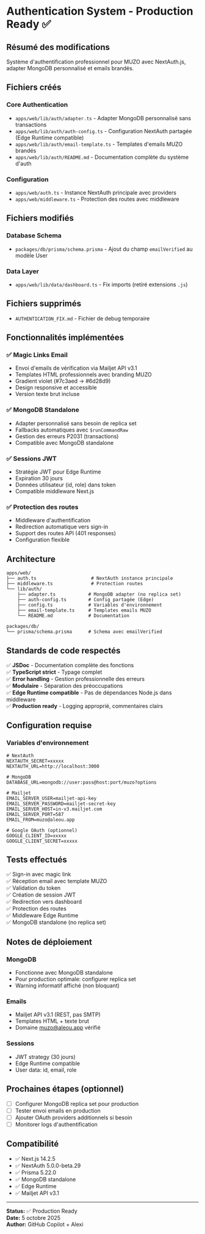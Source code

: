 # Authentication System - Production Ready ✅

## Résumé des modifications

Système d'authentification professionnel pour MUZO avec NextAuth.js, adapter MongoDB personnalisé et emails brandés.

## Fichiers créés

### Core Authentication
- `apps/web/lib/auth/adapter.ts` - Adapter MongoDB personnalisé sans transactions
- `apps/web/lib/auth/auth-config.ts` - Configuration NextAuth partagée (Edge Runtime compatible)
- `apps/web/lib/auth/email-template.ts` - Templates d'emails MUZO brandés
- `apps/web/lib/auth/README.md` - Documentation complète du système d'auth

### Configuration
- `apps/web/auth.ts` - Instance NextAuth principale avec providers
- `apps/web/middleware.ts` - Protection des routes avec middleware

## Fichiers modifiés

### Database Schema
- `packages/db/prisma/schema.prisma` - Ajout du champ `emailVerified` au modèle User

### Data Layer
- `apps/web/lib/data/dashboard.ts` - Fix imports (retiré extensions `.js`)

## Fichiers supprimés

- `AUTHENTICATION_FIX.md` - Fichier de debug temporaire

## Fonctionnalités implémentées

### ✅ Magic Links Email
- Envoi d'emails de vérification via Mailjet API v3.1
- Templates HTML professionnels avec branding MUZO
- Gradient violet (#7c3aed → #6d28d9)
- Design responsive et accessible
- Version texte brut incluse

### ✅ MongoDB Standalone
- Adapter personnalisé sans besoin de replica set
- Fallbacks automatiques avec `$runCommandRaw`
- Gestion des erreurs P2031 (transactions)
- Compatible avec MongoDB standalone

### ✅ Sessions JWT
- Stratégie JWT pour Edge Runtime
- Expiration 30 jours
- Données utilisateur (id, role) dans token
- Compatible middleware Next.js

### ✅ Protection des routes
- Middleware d'authentification
- Redirection automatique vers sign-in
- Support des routes API (401 responses)
- Configuration flexible

## Architecture

```
apps/web/
├── auth.ts                    # NextAuth instance principale
├── middleware.ts              # Protection routes
└── lib/auth/
    ├── adapter.ts            # MongoDB adapter (no replica set)
    ├── auth-config.ts        # Config partagée (Edge)
    ├── config.ts             # Variables d'environnement
    ├── email-template.ts     # Templates emails MUZO
    └── README.md             # Documentation

packages/db/
└── prisma/schema.prisma      # Schema avec emailVerified
```

## Standards de code respectés

✅ **JSDoc** - Documentation complète des fonctions  
✅ **TypeScript strict** - Typage complet  
✅ **Error handling** - Gestion professionnelle des erreurs  
✅ **Modulaire** - Séparation des préoccupations  
✅ **Edge Runtime compatible** - Pas de dépendances Node.js dans middleware  
✅ **Production ready** - Logging approprié, commentaires clairs  

## Configuration requise

### Variables d'environnement

```env
# NextAuth
NEXTAUTH_SECRET=xxxxx
NEXTAUTH_URL=http://localhost:3000

# MongoDB
DATABASE_URL=mongodb://user:pass@host:port/muzo?options

# Mailjet
EMAIL_SERVER_USER=mailjet-api-key
EMAIL_SERVER_PASSWORD=mailjet-secret-key
EMAIL_SERVER_HOST=in-v3.mailjet.com
EMAIL_SERVER_PORT=587
EMAIL_FROM=muzo@aleou.app

# Google OAuth (optionnel)
GOOGLE_CLIENT_ID=xxxxx
GOOGLE_CLIENT_SECRET=xxxxx
```

## Tests effectués

✅ Sign-in avec magic link  
✅ Réception email avec template MUZO  
✅ Validation du token  
✅ Création de session JWT  
✅ Redirection vers dashboard  
✅ Protection des routes  
✅ Middleware Edge Runtime  
✅ MongoDB standalone (no replica set)  

## Notes de déploiement

### MongoDB
- Fonctionne avec MongoDB standalone
- Pour production optimale: configurer replica set
- Warning informatif affiché (non bloquant)

### Emails
- Mailjet API v3.1 (REST, pas SMTP)
- Templates HTML + texte brut
- Domaine muzo@aleou.app vérifié

### Sessions
- JWT strategy (30 jours)
- Edge Runtime compatible
- User data: id, email, role

## Prochaines étapes (optionnel)

- [ ] Configurer MongoDB replica set pour production
- [ ] Tester envoi emails en production
- [ ] Ajouter OAuth providers additionnels si besoin
- [ ] Monitorer logs d'authentification

## Compatibilité

- ✅ Next.js 14.2.5
- ✅ NextAuth 5.0.0-beta.29
- ✅ Prisma 5.22.0
- ✅ MongoDB standalone
- ✅ Edge Runtime
- ✅ Mailjet API v3.1

---

**Status:** ✅ Production Ready  
**Date:** 5 octobre 2025  
**Author:** GitHub Copilot + Alexi
